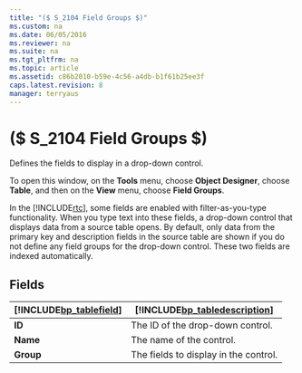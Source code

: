 ```yaml
---
title: "($ S_2104 Field Groups $)"
ms.custom: na
ms.date: 06/05/2016
ms.reviewer: na
ms.suite: na
ms.tgt_pltfrm: na
ms.topic: article
ms.assetid: c86b2010-b59e-4c56-a4db-b1f61b25ee3f
caps.latest.revision: 8
manager: terryaus
---
```

# ($ S_2104 Field Groups $)
Defines the fields to display in a drop\-down control.  
  
 To open this window, on the **Tools** menu, choose **Object Designer**, choose **Table**, and then on the **View** menu, choose **Field Groups**.  
  
 In the [!INCLUDE[rtc](includes/rtc_md.md)], some fields are enabled with filter\-as\-you\-type functionality. When you type text into these fields, a drop\-down control that displays data from a source table opens. By default, only data from the primary key and description fields in the source table are shown if you do not define any field groups for the drop\-down control. These two fields are indexed automatically.  
  
## Fields  
  
|[!INCLUDE[bp_tablefield](includes/bp_tablefield_md.md)]|[!INCLUDE[bp_tabledescription](includes/bp_tabledescription_md.md)]|  
|---------------------------------|---------------------------------------|  
|**ID**|The ID of the drop\-down control.|  
|**Name**|The name of the control.|  
|**Group**|The fields to display in the control.|
